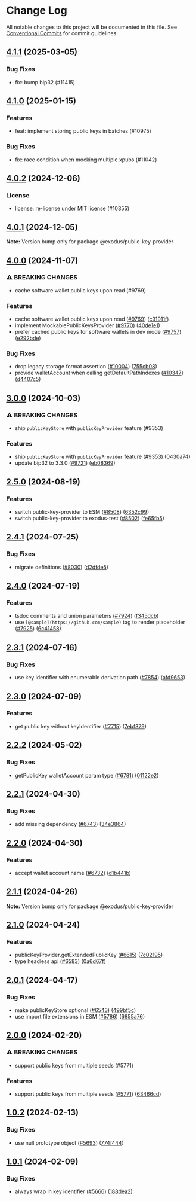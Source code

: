 # Change Log

All notable changes to this project will be documented in this file.
See [Conventional Commits](https://conventionalcommits.org) for commit guidelines.

## [4.1.1](https://github.com/ExodusMovement/exodus-hydra/compare/@exodus/public-key-provider@4.1.0...@exodus/public-key-provider@4.1.1) (2025-03-05)

### Bug Fixes

- fix: bump bip32 (#11415)

## [4.1.0](https://github.com/ExodusMovement/exodus-hydra/compare/@exodus/public-key-provider@4.0.2...@exodus/public-key-provider@4.1.0) (2025-01-15)

### Features

- feat: implement storing public keys in batches (#10975)

### Bug Fixes

- fix: race condition when mocking multiple xpubs (#11042)

## [4.0.2](https://github.com/ExodusMovement/exodus-hydra/compare/@exodus/public-key-provider@4.0.1...@exodus/public-key-provider@4.0.2) (2024-12-06)

### License

- license: re-license under MIT license (#10355)

## [4.0.1](https://github.com/ExodusMovement/exodus-hydra/compare/@exodus/public-key-provider@4.0.0...@exodus/public-key-provider@4.0.1) (2024-12-05)

**Note:** Version bump only for package @exodus/public-key-provider

## [4.0.0](https://github.com/ExodusMovement/exodus-hydra/compare/@exodus/public-key-provider@3.0.0...@exodus/public-key-provider@4.0.0) (2024-11-07)

### ⚠ BREAKING CHANGES

- cache software wallet public keys upon read (#9769)

### Features

- cache software wallet public keys upon read ([#9769](https://github.com/ExodusMovement/exodus-hydra/issues/9769)) ([c91911f](https://github.com/ExodusMovement/exodus-hydra/commit/c91911ff58ac14f43d8cf1577d7b0bf78fd50755))
- implement MockablePublicKeysProvider ([#9770](https://github.com/ExodusMovement/exodus-hydra/issues/9770)) ([40de1e1](https://github.com/ExodusMovement/exodus-hydra/commit/40de1e1fb8b758f7c1239db71d1dceb0078c5d30))
- prefer cached public keys for software wallets in dev mode ([#9757](https://github.com/ExodusMovement/exodus-hydra/issues/9757)) ([e292bde](https://github.com/ExodusMovement/exodus-hydra/commit/e292bde09f094dc5f95ced2ab03cbd2374049e79))

### Bug Fixes

- drop legacy storage format assertion ([#10004](https://github.com/ExodusMovement/exodus-hydra/issues/10004)) ([755cb08](https://github.com/ExodusMovement/exodus-hydra/commit/755cb08029484b46c3a32d119026efe36a84f2bf))
- provide walletAccount when calling getDefaultPathIndexes ([#10347](https://github.com/ExodusMovement/exodus-hydra/issues/10347)) ([d4407c5](https://github.com/ExodusMovement/exodus-hydra/commit/d4407c5e4d9ff34cc8beb762b25ad9e7c00a0baa))

## [3.0.0](https://github.com/ExodusMovement/exodus-hydra/compare/@exodus/public-key-provider@2.5.0...@exodus/public-key-provider@3.0.0) (2024-10-03)

### ⚠ BREAKING CHANGES

- ship `publicKeyStore` with `publicKeyProvider` feature (#9353)

### Features

- ship `publicKeyStore` with `publicKeyProvider` feature ([#9353](https://github.com/ExodusMovement/exodus-hydra/issues/9353)) ([0430a74](https://github.com/ExodusMovement/exodus-hydra/commit/0430a740152811dd3953163b4552a7a46d28d0dd))
- update bip32 to 3.3.0 ([#9721](https://github.com/ExodusMovement/exodus-hydra/issues/9721)) ([eb08369](https://github.com/ExodusMovement/exodus-hydra/commit/eb08369df93ed7239cb106e095b143da0032e174))

## [2.5.0](https://github.com/ExodusMovement/exodus-hydra/compare/@exodus/public-key-provider@2.4.1...@exodus/public-key-provider@2.5.0) (2024-08-19)

### Features

- switch public-key-provider to ESM ([#8508](https://github.com/ExodusMovement/exodus-hydra/issues/8508)) ([6352c99](https://github.com/ExodusMovement/exodus-hydra/commit/6352c99ba4aed7454b66ee30e7c1720d66fe7d3d))
- switch public-key-provider to exodus-test ([#8502](https://github.com/ExodusMovement/exodus-hydra/issues/8502)) ([fe65fb5](https://github.com/ExodusMovement/exodus-hydra/commit/fe65fb56dcc17055e7d617c74052a4d809fdf985))

## [2.4.1](https://github.com/ExodusMovement/exodus-hydra/compare/@exodus/public-key-provider@2.4.0...@exodus/public-key-provider@2.4.1) (2024-07-25)

### Bug Fixes

- migrate definitions ([#8030](https://github.com/ExodusMovement/exodus-hydra/issues/8030)) ([d2dfde5](https://github.com/ExodusMovement/exodus-hydra/commit/d2dfde55dfa843eb52842f64b3aac3a6f9a59069))

## [2.4.0](https://github.com/ExodusMovement/exodus-hydra/compare/@exodus/public-key-provider@2.3.1...@exodus/public-key-provider@2.4.0) (2024-07-19)

### Features

- tsdoc comments and union parameters ([#7924](https://github.com/ExodusMovement/exodus-hydra/issues/7924)) ([f345dcb](https://github.com/ExodusMovement/exodus-hydra/commit/f345dcb76bd7f21dead40afd5a34813e7ee6b999))
- use `[@sample](https://github.com/sample)` tag to render placeholder ([#7925](https://github.com/ExodusMovement/exodus-hydra/issues/7925)) ([6c41458](https://github.com/ExodusMovement/exodus-hydra/commit/6c41458e5fd1e26f7bbac9a73525f766283dbbd6))

## [2.3.1](https://github.com/ExodusMovement/exodus-hydra/compare/@exodus/public-key-provider@2.3.0...@exodus/public-key-provider@2.3.1) (2024-07-16)

### Bug Fixes

- use key identifier with enumerable derivation path ([#7854](https://github.com/ExodusMovement/exodus-hydra/issues/7854)) ([afd9653](https://github.com/ExodusMovement/exodus-hydra/commit/afd96533198a870568a83c4ecf03ead17d7797c1))

## [2.3.0](https://github.com/ExodusMovement/exodus-hydra/compare/@exodus/public-key-provider@2.2.2...@exodus/public-key-provider@2.3.0) (2024-07-09)

### Features

- get public key without keyIdentifier ([#7715](https://github.com/ExodusMovement/exodus-hydra/issues/7715)) ([7ebf379](https://github.com/ExodusMovement/exodus-hydra/commit/7ebf3794142a1d426e80498b3a5f6b914add4794))

## [2.2.2](https://github.com/ExodusMovement/exodus-hydra/compare/@exodus/public-key-provider@2.2.1...@exodus/public-key-provider@2.2.2) (2024-05-02)

### Bug Fixes

- getPublicKey walletAccount param type ([#6781](https://github.com/ExodusMovement/exodus-hydra/issues/6781)) ([01122e2](https://github.com/ExodusMovement/exodus-hydra/commit/01122e2f5ec0f4499f17071969ee9d4aee8f4b25))

## [2.2.1](https://github.com/ExodusMovement/exodus-hydra/compare/@exodus/public-key-provider@2.2.0...@exodus/public-key-provider@2.2.1) (2024-04-30)

### Bug Fixes

- add missing dependency ([#6743](https://github.com/ExodusMovement/exodus-hydra/issues/6743)) ([34e3864](https://github.com/ExodusMovement/exodus-hydra/commit/34e386484f031e205f22cab85e6a78491049cd0f))

## [2.2.0](https://github.com/ExodusMovement/exodus-hydra/compare/@exodus/public-key-provider@2.1.1...@exodus/public-key-provider@2.2.0) (2024-04-30)

### Features

- accept wallet account name ([#6732](https://github.com/ExodusMovement/exodus-hydra/issues/6732)) ([d1b441b](https://github.com/ExodusMovement/exodus-hydra/commit/d1b441b78e446f5215d22bce46dd55d882dfbe5a))

## [2.1.1](https://github.com/ExodusMovement/exodus-hydra/compare/@exodus/public-key-provider@2.1.0...@exodus/public-key-provider@2.1.1) (2024-04-26)

**Note:** Version bump only for package @exodus/public-key-provider

## [2.1.0](https://github.com/ExodusMovement/exodus-hydra/compare/@exodus/public-key-provider@2.0.1...@exodus/public-key-provider@2.1.0) (2024-04-24)

### Features

- publicKeyProvider.getExtendedPublicKey ([#6615](https://github.com/ExodusMovement/exodus-hydra/issues/6615)) ([7c02195](https://github.com/ExodusMovement/exodus-hydra/commit/7c02195ca63c03ab3b4a4ae7b2576dafbd633337))
- type headless api ([#6583](https://github.com/ExodusMovement/exodus-hydra/issues/6583)) ([0a6d67f](https://github.com/ExodusMovement/exodus-hydra/commit/0a6d67fee1a0f115fb72e1f57c6ee5068d8f7345))

## [2.0.1](https://github.com/ExodusMovement/exodus-hydra/compare/@exodus/public-key-provider@2.0.0...@exodus/public-key-provider@2.0.1) (2024-04-17)

### Bug Fixes

- make publicKeyStore optional ([#6543](https://github.com/ExodusMovement/exodus-hydra/issues/6543)) ([499bf5c](https://github.com/ExodusMovement/exodus-hydra/commit/499bf5cc0ed7043ed46d4960631a82033c9b41fc))
- use import file extensions in ESM ([#5786](https://github.com/ExodusMovement/exodus-hydra/issues/5786)) ([6855a76](https://github.com/ExodusMovement/exodus-hydra/commit/6855a769c661df5d3ce4b7823b9c5caff136e2a6))

## [2.0.0](https://github.com/ExodusMovement/exodus-hydra/compare/@exodus/public-key-provider@1.0.2...@exodus/public-key-provider@2.0.0) (2024-02-20)

### ⚠ BREAKING CHANGES

- support public keys from multiple seeds (#5771)

### Features

- support public keys from multiple seeds ([#5771](https://github.com/ExodusMovement/exodus-hydra/issues/5771)) ([63466cd](https://github.com/ExodusMovement/exodus-hydra/commit/63466cd105cbb652d383ede7fe14e9dff5240d3f))

## [1.0.2](https://github.com/ExodusMovement/exodus-hydra/compare/@exodus/public-key-provider@1.0.1...@exodus/public-key-provider@1.0.2) (2024-02-13)

### Bug Fixes

- use null prototype object ([#5693](https://github.com/ExodusMovement/exodus-hydra/issues/5693)) ([774f444](https://github.com/ExodusMovement/exodus-hydra/commit/774f44421014a3f30ceecde3c2f25fa510fe2fe2))

## [1.0.1](https://github.com/ExodusMovement/exodus-hydra/compare/@exodus/public-key-provider@1.0.0...@exodus/public-key-provider@1.0.1) (2024-02-09)

### Bug Fixes

- always wrap in key identifier ([#5666](https://github.com/ExodusMovement/exodus-hydra/issues/5666)) ([188dea2](https://github.com/ExodusMovement/exodus-hydra/commit/188dea2777d5f465b633687b6e90198abfc57493))
